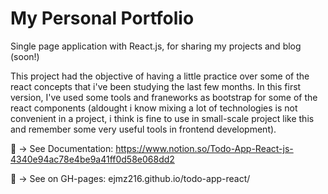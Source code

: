 # My Personal Portfolio 

Single page application with React.js, for sharing my projects and blog (soon!)

This project had the objective of having a little practice over some of the react concepts that i've been studying the last few months. In this first version, I've used some tools and franeworks as bootstrap for some of the react components (aldought i know mixing a lot of technologies is not convenient in a project, i think is fine to use in small-scale project like this and remember some very useful tools in frontend development). 

📃 → See Documentation: https://www.notion.so/Todo-App-React-js-4340e94ac78e4be9a41ff0d58e068dd2

👀 → See on GH-pages: ejmz216.github.io/todo-app-react/
